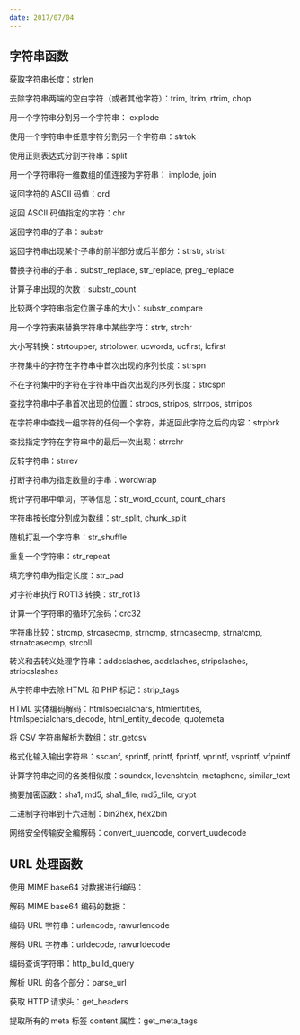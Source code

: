 ```yaml
---
date: 2017/07/04
---
```


## 字符串函数

 获取字符串长度：strlen

去除字符串两端的空白字符（或者其他字符）：trim, ltrim, rtrim, chop

用一个字符串分割另一个字符串： explode

使用一个字符串中任意字符分割另一个字符串：strtok

使用正则表达式分割字符串：split

用一个字符串将一维数组的值连接为字符串： implode, join

返回字符的 ASCII 码值：ord

返回 ASCII 码值指定的字符：chr

返回字符串的子串：substr

返回字符串出现某个子串的前半部分或后半部分：strstr, stristr

替换字符串的子串：substr_replace, str_replace, preg_replace

计算子串出现的次数：substr_count

比较两个字符串指定位置子串的大小：substr_compare

用一个字符表来替换字符串中某些字符：strtr, strchr

大小写转换：strtoupper, strtolower, ucwords, ucfirst, lcfirst

字符集中的字符在字符串中首次出现的序列长度：strspn

不在字符集中的字符在字符串中首次出现的序列长度：strcspn

查找字符串中子串首次出现的位置：strpos, stripos, strrpos, strripos

在字符串中查找一组字符的任何一个字符，并返回此字符之后的内容：strpbrk

查找指定字符在字符串中的最后一次出现：strrchr

反转字符串：strrev

打断字符串为指定数量的字串：wordwrap

统计字符串中单词，字等信息：str_word_count, count_chars

字符串按长度分割成为数组：str_split, chunk_split

随机打乱一个字符串：str_shuffle

重复一个字符串：str_repeat

填充字符串为指定长度：str_pad

对字符串执行 ROT13 转换：str_rot13

计算一个字符串的循环冗余码：crc32

字符串比较：strcmp, strcasecmp, strncmp, strncasecmp, strnatcmp, strnatcasecmp, strcoll

转义和去转义处理字符串：addcslashes, addslashes, stripslashes, stripcslashes

从字符串中去除 HTML 和 PHP 标记：strip_tags

HTML 实体编码解码：htmlspecialchars, htmlentities, htmlspecialchars_decode, html_entity_decode, quotemeta

将 CSV 字符串解析为数组：str_getcsv

格式化输入输出字符串：sscanf, sprintf, printf, fprintf, vprintf, vsprintf, vfprintf

计算字符串之间的各类相似度：soundex, levenshtein, metaphone, similar_text

摘要加密函数：sha1, md5, sha1_file, md5_file, crypt

二进制字符串到十六进制：bin2hex, hex2bin

网络安全传输安全编解码：convert_uuencode, convert_uudecode

## URL 处理函数

使用 MIME base64 对数据进行编码：

解码 MIME base64 编码的数据：

编码 URL 字符串：urlencode, rawurlencode

解码 URL 字符串：urldecode, rawurldecode

编码查询字符串：http_build_query

解析 URL 的各个部分：parse_url

获取 HTTP 请求头：get_headers

提取所有的 meta 标签 content 属性：get_meta_tags

